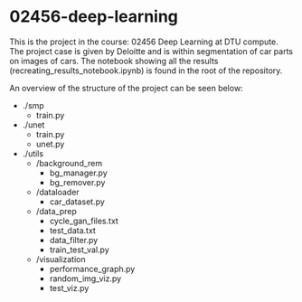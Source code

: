 # 02456-deep-learning
This is the project in the course: 02456 Deep Learning at DTU compute. The project case is given by Deloitte and is within segmentation of car parts on images of cars. The notebook showing all the results (recreating_results_notebook.ipynb) is found in the root of the repository. 

An overview of the structure of the project can be seen below:
- ./smp
  - train.py   
- ./unet
  - train.py
  - unet.py
- ./utils
  - /background_rem
    - bg_manager.py
    - bg_remover.py  
  - /dataloader
    - car_dataset.py   
  - /data_prep
    - cycle_gan_files.txt
    - test_data.txt
    - data_filter.py
    - train_test_val.py   
  - /visualization  
    - performance_graph.py
    - random_img_viz.py
    - test_viz.py   
